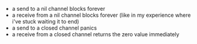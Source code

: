 - a send to a nil channel blocks forever
- a receive from a nil channel blocks forever (like in my experience where i've stuck waiting it to end)
- a send to a closed channel panics
- a receive from a closed channel returns the zero value immediately